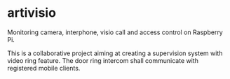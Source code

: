 # artivisio
Monitoring camera, interphone, visio call and access control on Raspberry Pi.

This is a collaborative project aiming at creating a supervision system with video ring feature.
The door ring intercom shall communicate with registered mobile clients.
